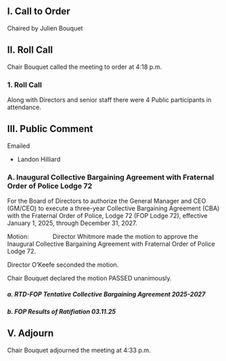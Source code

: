 ## I. Call to Order

Chaired by Julien Bouquet

## II. Roll Call

Chair Bouquet called the meeting to order at 4:18 p.m.

### 1. Roll Call

Along with Directors and senior staff there were 4 Public participants in attendance.

## III. Public Comment

Emailed

- Landon Hilliard

### A. Inaugural Collective Bargaining Agreement with Fraternal Order of Police Lodge 72

For the Board of Directors to authorize the General Manager and CEO (GM/CEO) to execute a three-year Collective Bargaining Agreement (CBA) with the Fraternal Order of Police, Lodge 72 (FOP Lodge 72), effective January 1, 2025, through December 31, 2027.

Motion:              Director Whitmore made the motion to approve the Inaugural Collective Bargaining Agreement with Fraternal Order of Police Lodge 72.

Director O’Keefe seconded the motion.

Chair Bouquet declared the motion PASSED unanimously.

##### a. RTD-FOP Tentative Collective Bargaining Agreement 2025-2027

##### b. FOP Results of Ratifiation  03.11.25

## V. Adjourn

Chair Bouquet adjourned the meeting at 4:33 p.m.